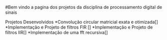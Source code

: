 #Bem vindo a pagina dos projetos da disciplina de processamento digital de sinais

Projetos Desenvolvidos
*Convolução circular matricial exata e otimizada[]
*Implementação e Projeto de filtros FIR []
*Implementação e Projeto de filtros IIR[]
*Implementação de uma fft recursiva[]

